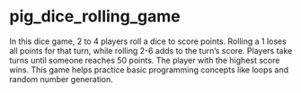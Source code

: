 # pig_dice_rolling_game
In this dice game, 2 to 4 players roll a dice to score points. Rolling a 1 loses all points for that turn, while rolling 2-6 adds to the turn’s score. Players take turns until someone reaches 50 points. The player with the highest score wins. This game helps practice basic programming concepts like loops and random number generation.
